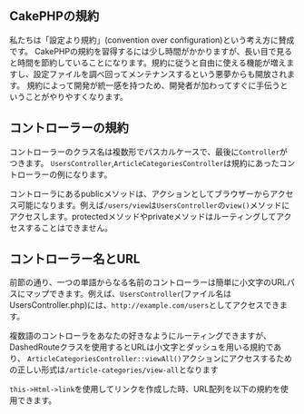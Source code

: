 ## CakePHPの規約
私たちは「設定より規約」(convention over configuration)という考え方に賛成です。
CakePHPの規約を習得するには少し時間がかかりますが、長い目で見ると時間を節約していることになります。規約に従うと自由に使える機能が増えますし、設定ファイルを調べ回ってメンテナンスするという悪夢からも開放されます。
規約によって開発が統一感を持つため、開発者が加わってすぐに手伝うということがやりやすくなります。

## コントローラーの規約
コントローラーのクラス名は複数形でパスカルケースで、最後に```Controller```がつきます。
```UsersController```,```ArticleCategoriesController```は規約にあったコントローラーの例になります。

コントローラにあるpublicメソッドは、アクションとしてブラウザーからアクセス可能になります。例えば```/users/view```は```UsersController```の```view()```メソッドにアクセスします。protectedメソッドやprivateメソッドはルーティングしてアクセスすることはできません。

## コントローラー名とURL
前節の通り、一つの単語からなる名前のコントローラーは簡単に小文字のURLパスにマップできます。例えば、```UsersController```(ファイル名はUsersController.php)には、```http://example.com/users```としてアクセスできます。

複数語のコントローラをあなたの好きなようにルーティングできますが、DashedRouteクラスを使用するとURLは小文字とダッシュを用いる規約であり、
```ArticleCategoriesController::viewAll()```アクションにアクセスするための正しい形式は```/article-categories/view-all```となります

```this->Html->link```を使用してリンクを作成した時、URL配列を以下の規約を使用できます。